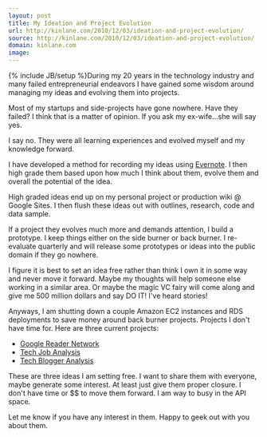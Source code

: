 ```yaml
---
layout: post
title: My Ideation and Project Evolution
url: http://kinlane.com/2010/12/03/ideation-and-project-evolution/
source: http://kinlane.com/2010/12/03/ideation-and-project-evolution/
domain: kinlane.com
image: 
---
```

{% include JB/setup %}During my 20 years in the technology industry and many failed entrepreneurial endeavors I have gained some wisdom around managing my ideas and evolving them into projects.<p></p>
Most of my startups and side-projects have gone nowhere. Have they failed? I think that is a matter of opinion. If you ask my ex-wife...she will say yes.<p></p>
I say no. They were all learning experiences and evolved myself and my knowledge forward.<p></p>
I have developed a method for recording my ideas using <a href="http://www.evernote.com" target="_blank">Evernote</a>. I then high grade them based upon how much I think about them, evolve them and overall the potential of the idea.<p></p>
High graded ideas end up on my personal project or production wiki @ Google Sites. I then flush these ideas out with outlines, research, code and data sample.<p></p>
If a project they evolves much more and demands attention, I build a prototype. I keep things either on the side burner or back burner. I re-evaluate quarterly and will release some prototypes or ideas into the public domain if they go nowhere.<p></p>
I figure it is best to set an idea free rather than think I own it in some way and never move it forward. Maybe my thoughts will help someone else working in a similar area. Or maybe the magic VC fairy will come along and give me 500 million dollars and say DO IT! I've heard stories!<p></p>
Anyways, I am shutting down a couple Amazon EC2 instances and RDS deployments to save money around back burner projects. Projects I don't have time for. Here are three current projects:
<ul class="mainlist">
	<li><a href="http://www.kinlane.com/2010/12/evolve-my-google-reader-network/" target="_blank">Google Reader Network</a></li>
	<li><a href="http://www.kinlane.com/2010/12/technology-insight-through-job-posting/" target="_blank">Tech Job Analysis</a></li>
	<li><a href="http://www.kinlane.com/2010/12/tech-blogger-analysis/" target="_blank">Tech Blogger Analysis</a></li>
</ul>
These are three ideas I am setting free. I want to share them with everyone, maybe generate some interest. At least just give them proper closure. I don't have time or $$ to move them forward. I am way to busy in the API space.<p></p>
Let me know if you have any interest in them. Happy to geek out with you about them.
